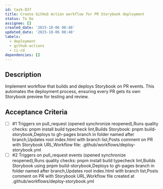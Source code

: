 ```yaml
---
id: task-037
title: Create GitHub Action workflow for PR Storybook deployment
status: To Do
assignee: []
created_date: '2025-10-06 08:48'
updated_date: '2025-10-06 08:48'
labels:
  - deployment
  - github-actions
  - ci-cd
dependencies: []
---
```


## Description

Implement workflow that builds and deploys Storybook on PR events. This automates the deployment process, ensuring every PR gets its own Storybook preview for testing and review.

## Acceptance Criteria
<!-- AC:BEGIN -->
- [ ] #1 Triggers on pull_request (opened synchronize reopened),Runs quality checks: pnpm install build typecheck lint,Builds Storybook: pnpm build-storybook,Deploys to gh-pages branch in folder named after branch,Updates root index.html with branch list,Posts comment on PR with Storybook URL,Workflow file: .github/workflows/deploy-storybook.yml
- [ ] #2 Triggers on pull_request events (opened synchronize reopened),Runs quality checks: pnpm install build typecheck lint,Builds Storybook using pnpm build-storybook,Deploys to gh-pages branch in folder named after branch,Updates root index.html with branch list,Posts comment on PR with Storybook URL,Workflow file created at .github/workflows/deploy-storybook.yml
<!-- AC:END -->

